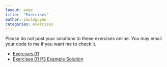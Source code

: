 ```yaml
---
layout: page
title:  "Exercises"
author: paulnguyen
categories: exercises
---
```


Please do not post your solutions to these exercises online. You may email your code to me if you want me to check it.

- [Exercises 01][ex01]
- [Exercises 01 P3 Example Solution][ex01samp]



[ex01]: /Spring2016/files/exercises/exercises01.pdf/
[ex01samp]: /Spring2016/files/exercises/src01/counting_dna_nucleotides.py.html/